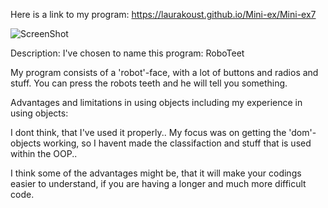Here is a link to my program: https://laurakoust.github.io/Mini-ex/Mini-ex7


![ScreenShot](https://github.com/laurakoust/Mini-ex/blob/gh-pages/Mini-ex7/Sk%C3%A6rmbillede%202017-03-24%20kl.%2013.58.14.png)

Description: 
I've chosen to name this program: RoboTeet

My program consists of a 'robot'-face, with a lot of buttons and radios and stuff. 
You can press the robots teeth and he will tell you something. 



Advantages and limitations in using objects including my experience in using objects:

I dont think, that I've used it properly.. My focus was on getting the 'dom'-objects working, 
so I havent made the classifaction and stuff that is used within the OOP.. 

I think some of the advantages might be, that it will make your codings easier to understand, if 
you are having a longer and much more difficult code. 
